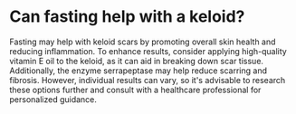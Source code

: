 # Can fasting help with a keloid?

Fasting may help with keloid scars by promoting overall skin health and reducing inflammation. To enhance results, consider applying high-quality vitamin E oil to the keloid, as it can aid in breaking down scar tissue. Additionally, the enzyme serrapeptase may help reduce scarring and fibrosis. However, individual results can vary, so it's advisable to research these options further and consult with a healthcare professional for personalized guidance.